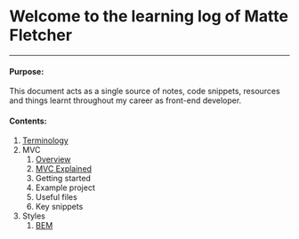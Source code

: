 # Welcome to the learning log of Matte Fletcher

---

#### Purpose:

This document acts as a single source of notes, code snippets, resources and things learnt throughout my career as front-end developer.

#### Contents:

1. [Terminology](/terminology.md)
2. MVC
   1. [Overview](/mvc/mvc-overview.md)
   2. [MVC Explained](/mvc/mvc_overview.md)
   3. Getting started
   4. Example project
   5. Useful files
   6. Key snippets
3. Styles
   1. [BEM](/styles/bem.md)



